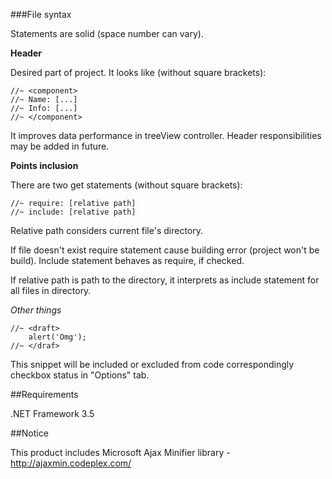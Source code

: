 ﻿
###File syntax

Statements are solid (space number can vary).

**Header**

Desired part of project. It looks like (without square brackets):

	//~ <component>
	//~	Name: [...]
	//~	Info: [...]
	//~ </component>

It improves data performance in treeView controller. Header responsibilities may be added in future.

**Points inclusion**

There are two get statements (without square brackets):

	//~ require: [relative path]
	//~ include: [relative path]

Relative path considers current file's directory.

If file doesn't exist require statement cause building error (project won't be build).
Include statement behaves as require, if checked.

If relative path is path to the directory, it interprets as include statement for all files in directory.

*Other things*

	//~ <draft>
		alert('Omg');
	//~ </draf>

This snippet will be included or excluded from code correspondingly checkbox status in "Options" tab.

##Requirements

.NET Framework 3.5

##Notice

This product includes Microsoft Ajax Minifier library - http://ajaxmin.codeplex.com/


